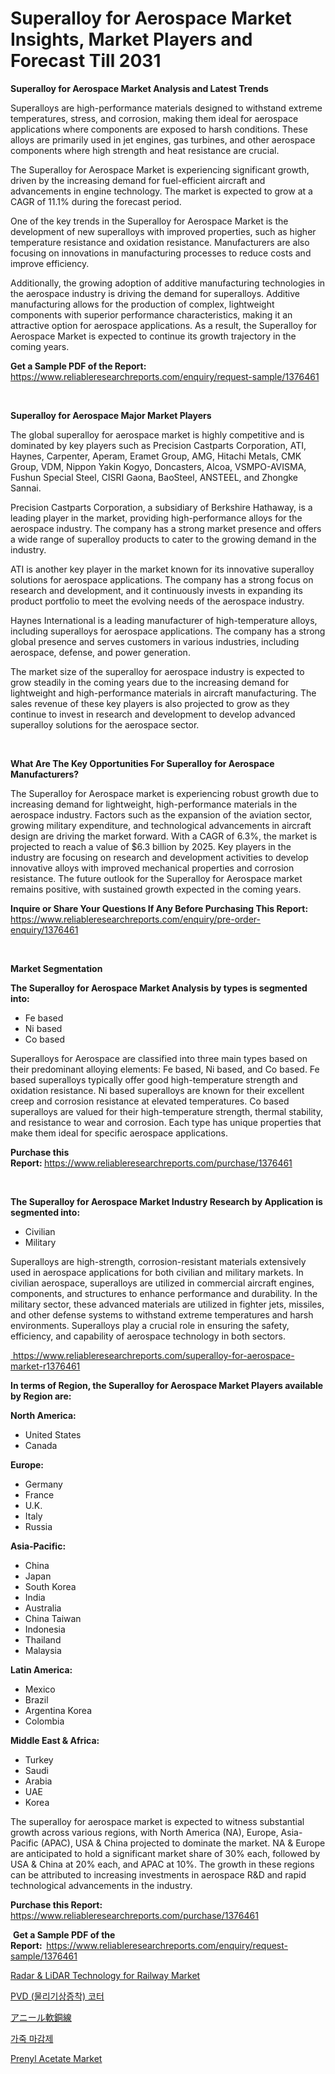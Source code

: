 <p><h1>Superalloy for Aerospace Market Insights, Market Players and Forecast Till 2031</h1></p><p><strong>Superalloy for Aerospace Market Analysis and Latest Trends</strong></p>
<p><p>Superalloys are high-performance materials designed to withstand extreme temperatures, stress, and corrosion, making them ideal for aerospace applications where components are exposed to harsh conditions. These alloys are primarily used in jet engines, gas turbines, and other aerospace components where high strength and heat resistance are crucial.</p><p>The Superalloy for Aerospace Market is experiencing significant growth, driven by the increasing demand for fuel-efficient aircraft and advancements in engine technology. The market is expected to grow at a CAGR of 11.1% during the forecast period.</p><p>One of the key trends in the Superalloy for Aerospace Market is the development of new superalloys with improved properties, such as higher temperature resistance and oxidation resistance. Manufacturers are also focusing on innovations in manufacturing processes to reduce costs and improve efficiency.</p><p>Additionally, the growing adoption of additive manufacturing technologies in the aerospace industry is driving the demand for superalloys. Additive manufacturing allows for the production of complex, lightweight components with superior performance characteristics, making it an attractive option for aerospace applications. As a result, the Superalloy for Aerospace Market is expected to continue its growth trajectory in the coming years.</p></p>
<p><strong>Get a Sample PDF of the Report:&nbsp;</strong> <a href="https://www.reliableresearchreports.com/enquiry/request-sample/1376461">https://www.reliableresearchreports.com/enquiry/request-sample/1376461</a></p>
<p>&nbsp;</p>
<p><strong>Superalloy for Aerospace Major Market Players</strong></p>
<p><p>The global superalloy for aerospace market is highly competitive and is dominated by key players such as Precision Castparts Corporation, ATI, Haynes, Carpenter, Aperam, Eramet Group, AMG, Hitachi Metals, CMK Group, VDM, Nippon Yakin Kogyo, Doncasters, Alcoa, VSMPO-AVISMA, Fushun Special Steel, CISRI Gaona, BaoSteel, ANSTEEL, and Zhongke Sannai.</p><p>Precision Castparts Corporation, a subsidiary of Berkshire Hathaway, is a leading player in the market, providing high-performance alloys for the aerospace industry. The company has a strong market presence and offers a wide range of superalloy products to cater to the growing demand in the industry. </p><p>ATI is another key player in the market known for its innovative superalloy solutions for aerospace applications. The company has a strong focus on research and development, and it continuously invests in expanding its product portfolio to meet the evolving needs of the aerospace industry.</p><p>Haynes International is a leading manufacturer of high-temperature alloys, including superalloys for aerospace applications. The company has a strong global presence and serves customers in various industries, including aerospace, defense, and power generation.</p><p>The market size of the superalloy for aerospace industry is expected to grow steadily in the coming years due to the increasing demand for lightweight and high-performance materials in aircraft manufacturing. The sales revenue of these key players is also projected to grow as they continue to invest in research and development to develop advanced superalloy solutions for the aerospace sector.</p></p>
<p>&nbsp;</p>
<p><strong>What Are The Key Opportunities For Superalloy for Aerospace Manufacturers?</strong></p>
<p><p>The Superalloy for Aerospace market is experiencing robust growth due to increasing demand for lightweight, high-performance materials in the aerospace industry. Factors such as the expansion of the aviation sector, growing military expenditure, and technological advancements in aircraft design are driving the market forward. With a CAGR of 6.3%, the market is projected to reach a value of $6.3 billion by 2025. Key players in the industry are focusing on research and development activities to develop innovative alloys with improved mechanical properties and corrosion resistance. The future outlook for the Superalloy for Aerospace market remains positive, with sustained growth expected in the coming years.</p></p>
<p><strong>Inquire or Share Your Questions If Any Before Purchasing This Report:</strong> <a href="https://www.reliableresearchreports.com/enquiry/pre-order-enquiry/1376461">https://www.reliableresearchreports.com/enquiry/pre-order-enquiry/1376461</a></p>
<p>&nbsp;</p>
<p><strong>Market Segmentation</strong></p>
<p><strong>The Superalloy for Aerospace Market Analysis by types is segmented into:</strong></p>
<p><ul><li>Fe based</li><li>Ni based</li><li>Co based</li></ul></p>
<p><p>Superalloys for Aerospace are classified into three main types based on their predominant alloying elements: Fe based, Ni based, and Co based. Fe based superalloys typically offer good high-temperature strength and oxidation resistance. Ni based superalloys are known for their excellent creep and corrosion resistance at elevated temperatures. Co based superalloys are valued for their high-temperature strength, thermal stability, and resistance to wear and corrosion. Each type has unique properties that make them ideal for specific aerospace applications.</p></p>
<p><strong>Purchase this Report:&nbsp;</strong><a href="https://www.reliableresearchreports.com/purchase/1376461">https://www.reliableresearchreports.com/purchase/1376461</a></p>
<p>&nbsp;</p>
<p><strong>The Superalloy for Aerospace Market Industry Research by Application is segmented into:</strong></p>
<p><ul><li>Civilian</li><li>Military</li></ul></p>
<p><p>Superalloys are high-strength, corrosion-resistant materials extensively used in aerospace applications for both civilian and military markets. In civilian aerospace, superalloys are utilized in commercial aircraft engines, components, and structures to enhance performance and durability. In the military sector, these advanced materials are utilized in fighter jets, missiles, and other defense systems to withstand extreme temperatures and harsh environments. Superalloys play a crucial role in ensuring the safety, efficiency, and capability of aerospace technology in both sectors.</p></p>
<p><a href="https://www.reliableresearchreports.com/superalloy-for-aerospace-market-r1376461">&nbsp;https://www.reliableresearchreports.com/superalloy-for-aerospace-market-r1376461</a></p>
<p><strong>In terms of Region, the Superalloy for Aerospace Market Players available by Region are:</strong></p>
<p>
    <p> <strong> North America: </strong>
        <ul>
            <li>United States</li>
            <li>Canada</li>
        </ul>
        </p> 
    <p> <strong> Europe: </strong>
        <ul>
            <li>Germany</li>
            <li>France</li>
            <li>U.K.</li>
            <li>Italy</li>
            <li>Russia</li>
        </ul>
        </p> 
    <p> <strong> Asia-Pacific: </strong>
        <ul>
            <li>China</li>
            <li>Japan</li>
            <li>South Korea</li>
            <li>India</li>
            <li>Australia</li>
            <li>China Taiwan</li>
            <li>Indonesia</li>
            <li>Thailand</li>
            <li>Malaysia</li>
        </ul>
        </p> 
    <p> <strong> Latin America: </strong>
        <ul>
            <li>Mexico</li>
            <li>Brazil</li>
            <li>Argentina Korea</li>
            <li>Colombia</li>
        </ul>
        </p> 
    <p> <strong> Middle East & Africa: </strong>
        <ul>
            <li>Turkey</li>
            <li>Saudi</li>
            <li>Arabia</li>
            <li>UAE</li>
            <li>Korea</li>
        </ul>
    </p>
    </p>
<p><p>The superalloy for aerospace market is expected to witness substantial growth across various regions, with North America (NA), Europe, Asia-Pacific (APAC), USA & China projected to dominate the market. NA & Europe are anticipated to hold a significant market share of 30% each, followed by USA & China at 20% each, and APAC at 10%. The growth in these regions can be attributed to increasing investments in aerospace R&D and rapid technological advancements in the industry.</p></p>
<p><strong>Purchase this Report: </strong><a href="https://www.reliableresearchreports.com/purchase/1376461">https://www.reliableresearchreports.com/purchase/1376461</a></p>
<p>&nbsp;<strong>Get a Sample PDF of the Report:&nbsp;&nbsp;</strong><a href="https://www.reliableresearchreports.com/enquiry/request-sample/1376461">https://www.reliableresearchreports.com/enquiry/request-sample/1376461</a></p>
<p><strong></strong></p>
<p><p><a href="https://github.com/AndreanneHane2023/Market-Research-Report-List-1/blob/main/radar-lidar-technology-for-railway-market.md">Radar & LiDAR Technology for Railway Market</a></p><p><a href="https://github.com/dollarearner151/Market-Research-Report-List-1/blob/main/2751954124595.md">PVD (물리기상증착) 코터</a></p><p><a href="https://github.com/charm854/Market-Research-Report-List-1/blob/main/7318529114642.md">アニール軟銅線</a></p><p><a href="https://medium.com/@dayanarunolfsdottir/%EA%B8%80%EB%A1%9C%EB%B2%8C-%EA%B0%80%EC%A3%BD-%EB%A7%88%EB%AC%B4%EB%A6%AC%EC%A0%9C-%EC%8B%9C%EC%9E%A5-%EC%84%B9%ED%84%B0-%EC%9C%A0%ED%98%95-%EC%9D%91%EC%9A%A9-%EC%8B%9C%EC%9E%A5-%ED%94%8C%EB%A0%88%EC%9D%B4%EC%96%B4-%EC%A0%84%EB%9E%B5-%EC%A7%80%EC%97%AD%EB%B3%84-%EC%84%B1%EC%9E%A5-%EC%9D%B8%EC%82%AC%EC%9D%B4%ED%8A%B8-%EB%B0%8F-%EB%AF%B8%EB%9E%98-%EC%A0%84%EB%A7%9D-2024-2031-a078c673aa4b">가죽 마감제</a></p><p><a href="https://github.com/RyleeBauch2023/Market-Research-Report-List-1/blob/main/prenyl-acetate-market.md">Prenyl Acetate Market</a></p></p>